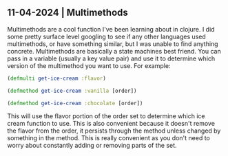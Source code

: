 ## 11-04-2024 | Multimethods

Multimethods are a cool function I've been learning about in clojure. I did some pretty surface level googling to see if 
any other languages used multimethods, or have something similar, but I was unable to find anything concrete. Multimethods
are basically a state machines best friend. You can pass in a variable (usually a key value pair) and use it to determine which
version of the multimethod you want to use. For example:
```clojure
(defmulti get-ice-cream :flavor)

(defmethod get-ice-cream :vanilla [order])

(defmethod get-ice-cream :chocolate [order])
```

This will use the flavor portion of the order set to determine which ice cream function to use. This is also convenient because
it doesn't remove the flavor from the order, it persists through the method unless changed by something in the method. This is really
convenient as you don't need to worry about constantly adding or removing parts of the set.